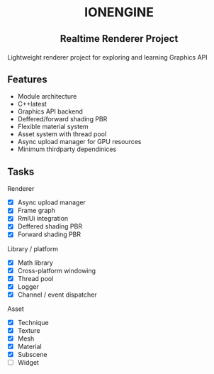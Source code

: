 # <p align="center"> IONENGINE </p>
## <p align="center"> Realtime Renderer Project </p>
Lightweight renderer project for exploring and learning Graphics API

## Features

- Module architecture
- C++latest
- Graphics API backend
- Deffered/forward shading PBR
- Flexible material system
- Asset system with thread pool
- Async upload manager for GPU resources
- Minimum thirdparty dependinices

## Tasks

Renderer
  - [x] Async upload manager
  - [x] Frame graph
  - [x] RmlUi integration
  - [x] Deffered shading PBR
  - [x] Forward shading PBR

Library / platform
  - [x] Math library
  - [x] Cross-platform windowing
  - [x] Thread pool
  - [x] Logger
  - [x] Channel / event dispatcher

Asset
  - [x] Technique
  - [x] Texture
  - [x] Mesh
  - [x] Material
  - [x] Subscene
  - [ ] Widget
